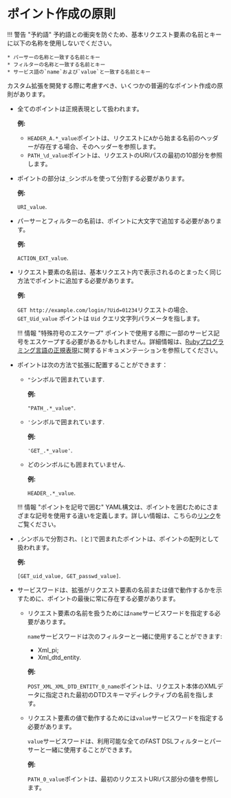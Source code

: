 [link-ruby]:        http://ruby-doc.org/core-2.6.1/doc/regexp_rdoc.html
[link-yaml]:        https://yaml.org/spec/1.2/spec.html

# ポイント作成の原則

!!! 警告 "予約語"
    予約語との衝突を防ぐため、基本リクエスト要素の名前とキーに以下の名称を使用しないでください。
        
    * パーサーの名称と一致する名前とキー
    * フィルターの名称と一致する名前とキー
    * サービス語の`name`および`value`と一致する名前とキー 

カスタム拡張を開発する際に考慮すべき、いくつかの普遍的なポイント作成の原則があります。

* 全てのポイントは正規表現として扱われます。
    
    **例:**

    * `HEADER_A.*_value`ポイントは、リクエストに`A`から始まる名前のヘッダーが存在する場合、そのヘッダーを参照します。
    * `PATH_\d_value`ポイントは、リクエストのURIパスの最初の10部分を参照します。

* ポイントの部分は`_`シンボルを使って分割する必要があります。
    
    **例:** 
    
    `URI_value`.

* パーサーとフィルターの名前は、ポイントに大文字で追加する必要があります。
    
    **例:** 
    
    `ACTION_EXT_value`.

* リクエスト要素の名前は、基本リクエスト内で表示されるのとまったく同じ方法でポイントに追加する必要があります。
    
    **例:** 
    
    `GET http://example.com/login/?Uid=01234`リクエストの場合、`GET_Uid_value` ポイントは `Uid` クエリ文字列パラメータを指します。
    
    !!! 情報 "特殊符号のエスケープ"
        ポイントで使用する際に一部のサービス記号をエスケープする必要があるかもしれません。詳細情報は、[Rubyプログラミング言語の正規表現][link-ruby]に関するドキュメンテーションを参照してください。

* ポイントは次の方法で拡張に配置することができます：
    * `"`シンボルで囲まれています. 
        
        **例:** 
        
        `"PATH_.*_value"`.
    
    * `'`シンボルで囲まれています. 
        
        **例:** 
        
        `'GET_.*_value'`.
    
    * どのシンボルにも囲まれていません. 
        
        **例:** 
        
        `HEADER_.*_value`.
    
    !!! 情報 "ポイントを記号で囲む"
        YAML構文は、ポイントを囲むためにさまざまな記号を使用する違いを定義します。詳しい情報は、こちらの[リンク][link-yaml]をご覧ください。

* `,`シンボルで分割され、`[`と`]`で囲まれたポイントは、ポイントの配列として扱われます。 
    
    **例:** 
    
    `[GET_uid_value, GET_passwd_value]`.

* サービスワードは、拡張がリクエスト要素の名前または値で動作するかを示すために、ポイントの最後に常に存在する必要があります。 
    * リクエスト要素の名前を扱うためには`name`サービスワードを指定する必要があります。 
        
        `name`サービスワードは次のフィルターと一緒に使用することができます:
        
        * Xml_pi;
        * Xml_dtd_entity.
        
        **例:** 
        
        `POST_XML_XML_DTD_ENTITY_0_name`ポイントは、リクエスト本体のXMLデータに指定された最初のDTDスキーマディレクティブの名前を指します。
    
    * リクエスト要素の値で動作するためには`value`サービスワードを指定する必要があります。 
        
        `value`サービスワードは、利用可能な全てのFAST DSLフィルターとパーサーと一緒に使用することができます。
        
        **例:** 
        
        `PATH_0_value`ポイントは、最初のリクエストURIパス部分の値を参照します。